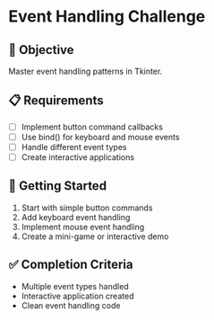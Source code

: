 # Event Handling Challenge

## 🎯 Objective
Master event handling patterns in Tkinter.

## 📋 Requirements
- [ ] Implement button command callbacks
- [ ] Use bind() for keyboard and mouse events
- [ ] Handle different event types
- [ ] Create interactive applications

## 🚀 Getting Started
1. Start with simple button commands
2. Add keyboard event handling
3. Implement mouse event handling
4. Create a mini-game or interactive demo

## ✅ Completion Criteria
- Multiple event types handled
- Interactive application created
- Clean event handling code
